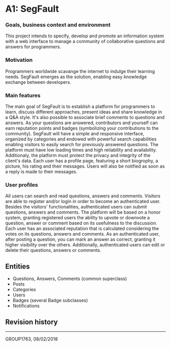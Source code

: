 # A1: SegFault

### Goals, business context and environment
This project intends to specify, develop and promote an information system with a web interface to manage a community of collaborative questions and answers for programmers.


### Motivation
Programmers worldwide scavange the internet to indulge their learning needs. SegFault emerges as the solution, enabling easy knowledge exchange between developers.


### Main features
The main goal of SegFault is to establish a platform for programmers to learn, discuss different approaches, present ideas and share knowledge in a Q&A style. It's also possible to associate brief comments to questions and answers. As your questions are answered, contributors and yourself can earn reputation points and badges (symbolizing your contributions to the community).
SegFault will have a simple and responsive interface, organized by categories and endowed with powerful search capabilities enabling visitors to easily search for previously answered questions.
The platform must have low loading times and high reliability and availability. Additionaly, the platform must protect the privacy and integrity of the client's data.
Each user has a profile page, featuring a short biogrophy, a picture, his rating and their messages. Users will also be notified as soon as a reply is made to their messages.

### User profiles
All users can search and read questions, answers and comments. Visitors are able to register and/or login in order to become an authenticated user.
Besides the visitors' functionalities, authenticated users can submit questions, answers and comments.
The platform will be based on a honor system, granting registered users the ability to upvote or downvote a question, answer or comment based on its usefulness to the discussion. Each user has an associated reputation that is calculated considering the votes on its questions, answers and comments.
As an authenticated user, after posting a question, you can mark an answer as correct, granting it higher visibility over the others.
Additionally, authenticated users can edit or delete their questions, answers or comments.


## Entities
* Questions, Answers, Comments (common superclass)
* Posts
* Categories
* Users
* Badges (several Badge subclasses)
* Notifications

## Revision history



***


GROUP1763, 08/02/2018
